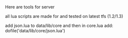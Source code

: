 Here are tools for server

all lua scripts are made for and tested on latest tfs (1.2/1.3)

add json.lua to data/lib/core and then in core.lua add: dofile('data/lib/core/json.lua')
